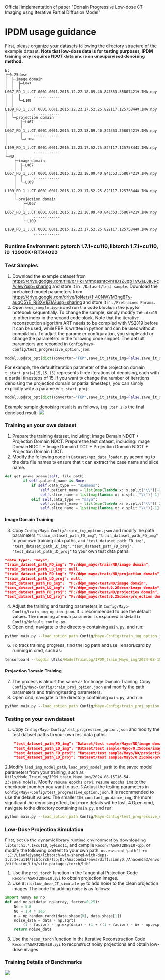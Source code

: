 Official implementation of paper  "Domain Progressive Low-dose CT Imaging using Iterative Partial Diffusion Model"


# IPDM usage guidance
First, please organize your datasets following the directory structure of the example dataset. **Note that low-dose data is for testing purposes, IPDM training only requires NDCT data and is an unsupervised denoising method.**
```
E:
├─0.25dose
│  ├─image domain
│  │  ├─L067
│  │  │      L067_FD_1_1.CT.0001.0001.2015.12.22.18.09.40.840353.358074219.IMA.npy  
│  │  │      ............
│  │  └─L109
│  │         L109_FD_1_1.CT.0001.0001.2015.12.23.17.52.25.829117.125758448.IMA.npy
│  │         ............
│  └─projection domain
│      ├─L067
│      │     L067_FD_1_1.CT.0001.0001.2015.12.22.18.09.40.840353.358074219.IMA.npy
│      │     ............
│      └─L109
│            L109_FD_1_1.CT.0001.0001.2015.12.23.17.52.25.829117.125758448.IMA.npy
│            ............
└─ND
    ├─image domain
    │  ├─L067
    │  │     L067_FD_1_1.CT.0001.0001.2015.12.22.18.09.40.840353.358074219.IMA.npy
    │  │     ............
    │  └─L109
    │        L109_FD_1_1.CT.0001.0001.2015.12.23.17.52.25.829117.125758448.IMA.npy
    │        ............
    └─projection domain
        ├─L067
        │    L067_FD_1_1.CT.0001.0001.2015.12.22.18.09.40.840353.358074219.IMA.npy
        │    ............
        └─L109
             L109_FD_1_1.CT.0001.0001.2015.12.23.17.52.25.829117.125758448.IMA.npy
             ............
```
### Runtime Environment: pytorch 1.7.1+cu110, libtorch 1.7.1+cu110, i9-13900K+RTX4090
### Test Samples
1. Download the example dataset from <https://drive.google.com/file/d/11kI1Mfmqashfc4nHDsZJqbTMGaLJaJRc/view?usp=sharing> and store it in `./Dataset/test sample`. Download the pretrained model parameters from <https://drive.google.com/drive/folders/1-40NWVM3ng8Ty-auqO5YE_Rj3Xv1jZlA?usp=sharing> and store it in `./Pretrained Params`. 
2. Open `test_sample.ipynb` and run the code blocks in the jupyter notebook sequentially. To change the sample, simply modify the `idx=15` to other index
in the second code block. Note that the iterative reconstruction algorithm ART needs to be compiled with VS2019 before it can be used, while FBP is written in python and can be used without compilation. To adjust the parameter configuration, you simply add or change the parameters in the following code snippet. The default parameters are recorded in `Config/Mayo-Config/test_progressive_option.json`.
```python
model.update_opt(dict(convertor="FBP",save_it_state_img=False,save_it_state_proj=False,ultra_img_denoise=True))
```
For example, the default iteration parameter of the projection domain `t_start_proj=[15,15,15]` represents three iterations of denoising, each with a partial timesteps of 15. If you want to change the number of iterations denoising the projection domain or partial timesteps, you can simply explicitly write a parameter `t_start_proj`:
```python
model.update_opt(dict(convertor="FBP",save_it_state_img=False,save_it_state_proj=False,ultra_img_denoise=True，t_start_proj=[15,12,10,10]))
```
Example sample denoising result is as follows, `img iter 1` is the final denoised result:
![](output.png)




### Training on your own dataset
1. Prepare the training dataset, including: Image Domain NDCT + Projection Domain NDCT. 
Prepare the test dataset, including: Image Domain NDCT + Image Domain LDCT + Projection Domain NDCT + Projection Domain LDCT.
2. Modify the following code in `Dataset/npz_data_loader.py` according to the data file names to ensure 
that it can extract the case name and slice name.
```python    
def get_pname_sname(self, file_path):
        if self.patient_name is None:
            if self.data_type == "siemens":
                self.patient_name = list(map(lambda x: x.split("\\")[-2], file_path))
                self.slice_name = list(map(lambda x: x.split("\\")[-1].split(".")[0], file_path))
            elif self.data_type == "mayo":
                self.patient_name = list(map(lambda x: x.split("\\")[-2], file_path))
                self.slice_name = list(map(lambda x: x.split("\\")[-1].split(".")[-4], file_path))
```
#### Image Domain Training
3. Copy `Config/Mayo-Config/train_img_option.json` and modify the path parameters `"train_dataset_path_FD_img"`, `"train_dataset_path_FD_img"` 
to your own training data paths, and `"test_dataset_path_FD_img"`, `"test_dataset_path_LD_img"`, `"test_dataset_path_FD_proj"`, `"test_dataset_path_LD_proj"` to your own test data paths.
```json 
"data_type": "mayo",
"train_dataset_path_FD_img": "F:/ddpm_mayo/train/ND/image domain",
"train_dataset_path_LD_img": null,
"train_dataset_path_FD_img": "F:/ddpm_mayo/train/ND/projection domain",
"train_dataset_path_LD_proj": null,
"test_dataset_path_FD_img":  "F:/ddpm_mayo/test/ND/image domain",
"test_dataset_path_LD_img":  "F:/ddpm_mayo/test/0.25dose/image domain",
"test_dataset_path_FD_proj": "F:/ddpm_mayo/test/ND/projection domain",
"test_dataset_path_LD_proj": "F:/ddpm_mayo/test/0.25dose/projection domain",
```
4. Adjust the training and testing parameters in `Config/Mayo-Config/train_img_option.json`. 
It is recommended to use the default values. The meaning of each parameter is explained in detail in `Config/default_config.py`.
5. Open cmd, navigate to the directory containing `main.py`, and run:
```cmd
python main.py --load_option_path Config/Mayo-Config/train_img_option.json
```
6. To track training progress, find the log path and use TensorBoard by running in cmd, such as:
```cmd
tensorboard --logdir Utils/ModelTrainLog/IPDM_train_Mayo_img/2024-08-15T16-54-23/trainSummary
```
#### Projection Domain Training
7. The process is almost the same as for Image Domain Training. Copy `Config/Mayo-Config/train_proj_option.json` and modify the path parameters and training/testing parameters.
8. Open cmd, navigate to the directory containing `main.py`, and run:
```cmd
python main.py --load_option_path Config/Mayo-Config/train_proj_option.json
```


### Testing on your own dataset
1. Copy `Config/Mayo-Config/test_progressive_option.json` and modify the test dataset paths to your own test data paths:
```json
    "test_dataset_path_FD_img": "Dataset/test sample/Mayo/ND/image domain",
    "test_dataset_path_LD_img": "Dataset/test sample/Mayo/0.25dose/image domain",
    "test_dataset_path_FD_proj": "Dataset/test sample/Mayo/ND/projection domain",
    "test_dataset_path_LD_proj": "Dataset/test sample/Mayo/0.25dose/projection domain",
```
2.Modify `load_img_model_path`, `load_proj_model_path` to the saved model parameters from your training, such as `Utils/ModelTrainLog/IPDM_train_Mayo_img/2024-08-15T16-54-23/save_models`. Modify `resume_epochs_proj`, `resume_epochs_img` to the checkpoint number you want to use.
3.Adjust the testing parameters in `Config/Mayo-Config/test_progressive_option.json`. It is recommended to use the default values. The smaller the `constant_guidance_img`, the more significant the denoising effect, but more details will be lost.
4.Open cmd, navigate to the directory containing `main.py`, and run:
```cmd
python main.py --load_option_path Config/Mayo-Config/test_progressive_option.json
```

### Low-Dose Projection Simulation
First, set up the dynamic library runtime environment by downloading `libtorch1.7.1+cu110`, `pybind11`, and compile `Recon/TASART2DNSL0-Cpp`, or modify the following content to your own path:
`os.environ['path'] += ';E:/Liaofeiyang/libtorch-win-shared-with-deps-1.7.1+cu110/libtorch/lib;D:/Anaconda3/envs/diffusion;D:/Anaconda3/envs/diffusion/Lib/site-packages/torch/lib'`
1. Use the `proj_torch` function in the Tangential Projection Code `Recon/TASART2DNSL0.pyi` to obtain projection images.
2. Use `Utils/Low_dose_CT_simulate.py` to add noise to the clean projection images. The code for adding noise is as follows:
```python
import numpy as np
def add_noise(data: np.array, factor=0.25):
    Ne = 5.8
    N0 = 1.4 * 1e5
    n = np.random.randn(data.shape[0], data.shape[1])
    noise_data = data + np.sqrt(
        (1 - factor) * np.exp(data) * (1 + ((1 + factor) * Ne * np.exp(data)) / (factor * N0)) / (factor * N0)) * n
    return noise_data
```
3. Use the `recon_torch` function in the Iterative Reconstruction Code `Recon/TASART2DNSL0.pyi` to reconstruct noisy projections and obtain low-dose images.

### Training Details of Benchmarks
![](training%20details.png)


